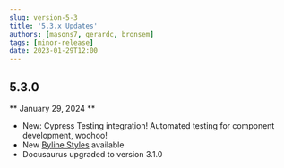 ```yaml
---
slug: version-5-3
title: '5.3.x Updates'
authors: [masons7, gerardc, bronsem]
tags: [minor-release]
date: 2023-01-29T12:00
---
```


## 5.3.0
** January 29, 2024 **
* New: Cypress Testing integration! Automated testing for component development, woohoo!
* New [Byline Styles](/patterns/molecules/byline) available
* Docusaurus upgraded to version 3.1.0